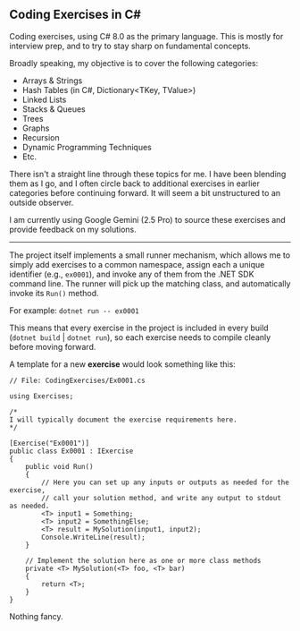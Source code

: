 ## Coding Exercises in C#

Coding exercises, using C# 8.0 as the primary language. This is mostly for interview prep, and to try to stay sharp on fundamental concepts.

Broadly speaking, my objective is to cover the following categories:

- Arrays & Strings
- Hash Tables (in C#, Dictionary<TKey, TValue>)
- Linked Lists
- Stacks & Queues
- Trees
- Graphs
- Recursion
- Dynamic Programming Techniques
- Etc.

There isn't a straight line through these topics for me. I have been blending them as I go, and I often circle back to additional exercises in earlier categories before continuing forward. It will seem a bit unstructured to an outside observer.

I am currently using Google Gemini (2.5 Pro) to source these exercises and provide feedback on my solutions.

---

The project itself implements a small runner mechanism, which allows me to simply add exercises to a common namespace, assign each a unique identifier (e.g., `ex0001`), and invoke any of them from the .NET SDK command line. 
The runner will pick up the matching class, and automatically invoke its `Run()` method.

For example: `dotnet run -- ex0001`

This means that every exercise in the project is included in every build (`dotnet build` | `dotnet run`), so each exercise needs to compile cleanly before moving forward.

A template for a new **exercise** would look something like this:

```
// File: CodingExercises/Ex0001.cs

using Exercises;

/*
I will typically document the exercise requirements here.
*/

[Exercise("Ex0001")]
public class Ex0001 : IExercise
{
    public void Run()
    {
        // Here you can set up any inputs or outputs as needed for the exercise,
        // call your solution method, and write any output to stdout as needed.
        <T> input1 = Something;
        <T> input2 = SomethingElse;
        <T> result = MySolution(input1, input2);
        Console.WriteLine(result);
    }

    // Implement the solution here as one or more class methods
    private <T> MySolution(<T> foo, <T> bar)
    {
        return <T>;
    }
}

```

Nothing fancy.
